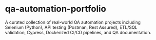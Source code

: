 # qa-automation-portfolio
A curated collection of real-world QA automation projects including Selenium (Python), API testing (Postman, Rest Assured), ETL/SQL validation, Cypress, Dockerized CI/CD pipelines, and QA documentation.
